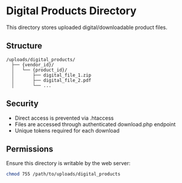 # Digital Products Directory

This directory stores uploaded digital/downloadable product files.

## Structure
```
/uploads/digital_products/
  ├── {vendor_id}/
  │   └── {product_id}/
  │       ├── digital_file_1.zip
  │       ├── digital_file_2.pdf
  │       └── ...
```

## Security
- Direct access is prevented via .htaccess
- Files are accessed through authenticated download.php endpoint
- Unique tokens required for each download

## Permissions
Ensure this directory is writable by the web server:
```bash
chmod 755 /path/to/uploads/digital_products
```

